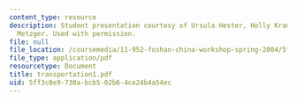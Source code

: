 ```yaml
---
content_type: resource
description: Student presentation courtesy of Ursula Hester, Holly Krambeck and Adam
  Metzger. Used with permission.
file: null
file_location: /coursemedia/11-952-foshan-china-workshop-spring-2004/5ff3c0e9730abcb502b64ce24b4a54ec_transportation1.pdf
file_type: application/pdf
resourcetype: Document
title: transportation1.pdf
uid: 5ff3c0e9-730a-bcb5-02b6-4ce24b4a54ec
---
```

